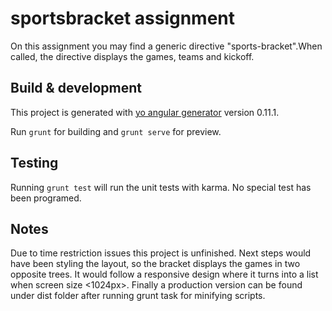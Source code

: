 # sportsbracket assignment
On this assignment you may find a generic directive "sports-bracket".When called, the directive displays the games, teams and kickoff.
## Build & development

This project is generated with [yo angular generator](https://github.com/yeoman/generator-angular)
version 0.11.1.

Run `grunt` for building and `grunt serve` for preview.

## Testing

Running `grunt test` will run the unit tests with karma. No special test has been programed.

## Notes
Due to time restriction issues this project is unfinished. Next steps would have been styling the layout, so the bracket displays the games in two
opposite trees. 
It would follow a responsive design where it turns into a list when screen size <1024px>.
Finally a production version can be found under dist folder after running grunt task for minifying scripts.
